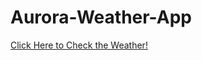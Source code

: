 # Aurora-Weather-App

<a href="https://htmlpreview.github.io/?https://github.com/marksleator/Aurora-Weather-App/blob/master/weather.html#firstPage">Click Here to Check the Weather!</a>
